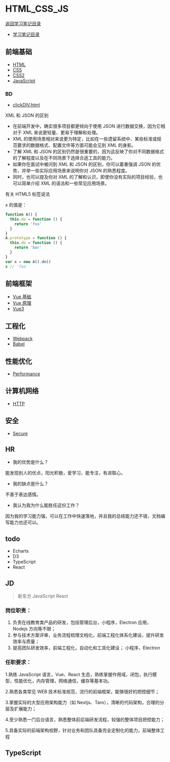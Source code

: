 # HTML_CSS_JS

[返回学习笔记目录](/README.md)

- [学习笔记目录](./README.md)

## 前端基础

- [HTML](./HTML.md)
- [CSS](./CSS.md)
- [CSS2](./CSS2.md)
- [JavaScript](./JavaScript.md)

### BD

- [clickDIV.html](./clickDIV.html)

XML 和 JSON 的区别

- 在前端开发中，确实很多项目都更倾向于使用 JSON 进行数据交换，因为它相对于 XML 来说更轻量、更易于理解和处理。
- XML 的使用场景相对来说更为特定，比如在一些遗留系统中、某些标准或规范要求的数据格式、配置文件等方面可能会见到 XML 的身影。
- 了解 XML 和 JSON 的区别仍然是很重要的，因为这反映了你对不同数据格式的了解程度以及在不同场景下选择合适工具的能力。
- 如果你在面试中被问到 XML 和 JSON 的区别，你可以着重强调 JSON 的优势，并举一些实际应用场景来说明你对 JSON 的熟悉程度。
- 同时，也可以提及你对 XML 的了解和认识，即使你没有实际的项目经验，也可以简单介绍 XML 的语法和一些常见应用场景。

有关 HTML5 标签说法

x 的值是：

```js
function A() {
  this.do = function () {
    return 'foo'
  }
}
A.prototype = function () {
  this.do = function () {
    return 'bar'
  }
}
var x = new A().do()
x // 'foo'
```

## 前端框架

- [Vue 基础](./Vue-base.md)
- [Vue 原理](./Vue-principle.md)
- [Vue3](./Vue3.md)

## 工程化

- [Webpack](./Webpack.md)
- [Babel](./Babel.md)

## 性能优化

- [Performance](./Performance.md)

## 计算机网络

- [HTTP](./HTTP.md)

## 安全

- [Secure](./Secure.md)

## HR

- 我的优势是什么？

能发现别人的优点，阳光积极，爱学习，能专注，有进取心。

- 我的缺点是什么？

不善于表达感情。

- 我认为我为什么能胜任这份工作？

因为我的学习能力强，可以在工作中快速落地，并且我的总结能力还不错，文档编写能力也还可以。

## todo

- Echarts
- D3
- TypeScript
- React

## JD

> 新东方 JavaScript React

### 岗位职责：

1. 负责在线教育类产品的研发，包括管理后台，小程序，Electron 应用，Nodejs 方向等不限；
2. 参与技术方案评审，业务流程梳理文档化，前端工程化体系化建设，提升研发效率与质量；
3. 提高团队研发效率，前端工程化，自动化和工具化建设；
   小程序，Electron

### 任职要求：

1.熟练 JavaScript 语言，Vue、React 生态，熟练掌握作用域，闭包，执行模型，性能优化，内存管理，网络通信，缓存等基本功。

2.熟悉各类常见 WEB 技术标准规范，流行的前端框架，能够很好的把控细节；

3.掌握实际的大型应用架构能力（如 Nextjs、Taro），清晰的代码架构，合理的分层及扩展能力；

4.至少熟悉一门后台语言，熟悉整体前后端研发流程，较强的整体项目把控能力；

5.具备实际的前端架构视野，针对业务和团队具备完全定制化的能力，前端整体工程

## TypeScript
